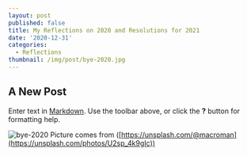 ```yaml
---
layout: post
published: false
title: My Reflections on 2020 and Resolutions for 2021
date: '2020-12-31'
categories:
  - Reflections
thumbnail: /img/post/bye-2020.jpg
---
```

## A New Post

Enter text in [Markdown](http://daringfireball.net/projects/markdown/). Use the toolbar above, or click the **?** button for formatting help.


![bye-2020]({{site.baseurl}}/img/post/bye-2020.jpg)
Picture comes from ([https://unsplash.com/@macroman](https://unsplash.com/photos/U2sp_4k9gIc))

